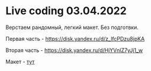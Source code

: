 # Live coding 03.04.2022

Верстаем рандомный, легкий макет. Без подготвки.

Первая часть - https://disk.yandex.ru/d/z_lfcPDzu8jpKA

Вторая часть - https://disk.yandex.ru/d/HjYVnlZ7yJj1_w

Макет - [тут](https://www.figma.com/file/tujzZhe8Oq4LPFCzc9qnTa/SkinTrade-landing-(Copy)?node-id=101%3A1697)
